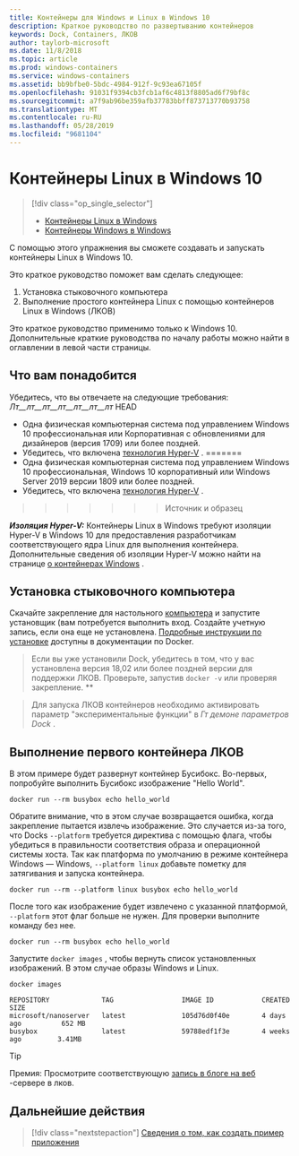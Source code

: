 ```yaml
---
title: Контейнеры для Windows и Linux в Windows 10
description: Краткое руководство по развертыванию контейнеров
keywords: Dock, Containers, ЛКОВ
author: taylorb-microsoft
ms.date: 11/8/2018
ms.topic: article
ms.prod: windows-containers
ms.service: windows-containers
ms.assetid: bb9bfbe0-5bdc-4984-912f-9c93ea67105f
ms.openlocfilehash: 91031f9394cb3fcb1af6c4813f8805ad6f79bf8c
ms.sourcegitcommit: a7f9ab96be359afb37783bbff873713770b93758
ms.translationtype: MT
ms.contentlocale: ru-RU
ms.lasthandoff: 05/28/2019
ms.locfileid: "9681104"
---
```

# <a name="linux-containers-on-windows-10"></a>Контейнеры Linux в Windows 10

> [!div class="op_single_selector"]
> - [Контейнеры Linux в Windows](quick-start-windows-10-linux.md)
> - [Контейнеры Windows в Windows](quick-start-windows-10.md)

С помощью этого упражнения вы сможете создавать и запускать контейнеры Linux в Windows 10.

Это краткое руководство поможет вам сделать следующее:

1. Установка стыковочного компьютера
2. Выполнение простого контейнера Linux с помощью контейнеров Linux в Windows (ЛКОВ)

Это краткое руководство применимо только к Windows 10. Дополнительные краткие руководства по началу работы можно найти в оглавлении в левой части страницы.

## <a name="prerequisites"></a>Что вам понадобится

Убедитесь, что вы отвечаете на следующие требования: _Лт__лт__лт__лт__лт__лт__лт_ HEAD
- Одна физическая компьютерная система под управлением Windows 10 профессиональная или Корпоративная с обновлениями для дизайнеров (версия 1709) или более поздней.
- Убедитесь, что включена [технология Hyper-V](https://docs.microsoft.com/virtualization/hyper-v-on-windows/reference/hyper-v-requirements) .
=======
- Одна физическая компьютерная система под управлением Windows 10 профессиональная, Windows 10 корпоративный или Windows Server 2019 версии 1809 или более поздней.
- Убедитесь, что включена [технология Hyper-V](https://docs.microsoft.com/en-us/virtualization/hyper-v-on-windows/reference/hyper-v-requirements) .
>>>>>>> Источник и образец

***Изоляция Hyper-V:*** Контейнеры Linux в Windows требуют изоляции Hyper-V в Windows 10 для предоставления разработчикам соответствующего ядра Linux для выполнения контейнера. Дополнительные сведения об изоляции Hyper-V можно найти на странице [о контейнерах Windows](../about/index.md) .

## <a name="install-docker-desktop"></a>Установка стыковочного компьютера

Скачайте закрепление для настольного [компьютера](https://store.docker.com/editions/community/docker-ce-desktop-windows) и запустите установщик (вам потребуется выполнить вход. Создайте учетную запись, если она еще не установлена. [Подробные инструкции по установке](https://docs.docker.com/docker-for-windows/install) доступны в документации по Docker.

> Если вы уже установили Dock, убедитесь в том, что у вас установлена версия 18,02 или более поздней версии для поддержки ЛКОВ. Проверьте, запустив `docker -v` или проверяя закрепление. **

> Для запуска ЛКОВ контейнеров необходимо активировать параметр "экспериментальные функции" в *_Гт_ демоне параметров Dock* .

## <a name="run-your-first-lcow-container"></a>Выполнение первого контейнера ЛКОВ

В этом примере будет развернут контейнер Бусибокс. Во-первых, попробуйте выполнить Бусибокс изображение "Hello World".

```console
docker run --rm busybox echo hello_world
```

Обратите внимание, что в этом случае возвращается ошибка, когда закрепление пытается извлечь изображение. Это случается из-за того, что Docks `--platform` требуется директива с помощью флага, чтобы убедиться в правильности соответствия образа и операционной системы хоста. Так как платформа по умолчанию в режиме контейнера Windows — Windows, `--platform linux` добавьте пометку для затягивания и запуска контейнера.

```console
docker run --rm --platform linux busybox echo hello_world
```

После того как изображение будет извлечено с указанной платформой, `--platform` этот флаг больше не нужен. Для проверки выполните команду без нее.

```console
docker run --rm busybox echo hello_world
```

Запустите `docker images` , чтобы вернуть список установленных изображений. В этом случае образы Windows и Linux.

```console
docker images

REPOSITORY             TAG                 IMAGE ID            CREATED             SIZE
microsoft/nanoserver   latest              105d76d0f40e        4 days ago          652 MB
busybox                latest              59788edf1f3e        4 weeks ago         3.41MB
```

> [!TIP]
> Премия: Просмотрите соответствующую [запись в блоге на веб](https://blog.docker.com/2018/02/docker-for-windows-18-02-with-windows-10-fall-creators-update/) -сервере в лков.

## <a name="next-steps"></a>Дальнейшие действия

> [!div class="nextstepaction"]
> [Сведения о том, как создать пример приложения](./building-sample-app.md)
